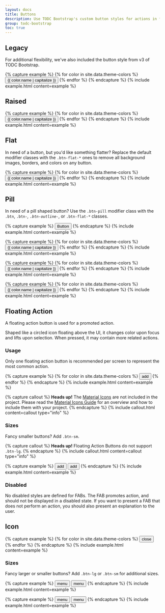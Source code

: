 ```yaml
---
layout: docs
title: Buttons
description: Use TODC Bootstrap's custom button styles for actions in forms, dialogs, and more with support for multiple sizes, states, and more.
group: todc-bootstrap
toc: true
---
```


## Legacy

For additional flexibility, we've also included the button style from v3 of
TODC Bootstrap.

{% capture example %}
{% for color in site.data.theme-colors %}
<button type="button" class="btn btn-legacy-{{ color.name }}">{{ color.name | capitalize }}</button>
{% endfor %}
{% endcapture %}
{% include example.html content=example %}

## Raised

{% capture example %}
{% for color in site.data.theme-colors %}
<button type="button" class="btn btn-raised-{{ color.name }}">{{ color.name | capitalize }}</button>
{% endfor %}
{% endcapture %}
{% include example.html content=example %}

## Flat

In need of a button, but you'd like something flatter? Replace the default modifier classes with the <code>.btn-flat-*</code> ones to remove all background images, borders, and colors on any button.

{% capture example %}
{% for color in site.data.theme-colors %}
<button type="button" class="btn btn-flat-{{ color.name }}">{{ color.name | capitalize }}</button>
{% endfor %}
{% endcapture %}
{% include example.html content=example %}

## Pill

In need of a pill shaped button? Use the <code>.btn-pill</code> modifier class
with the <code>.btn</code>, <code>.btn-*</code>, <code>.btn-outline-*</code>, or
<code>.btn-flat-*</code> classes.

{% capture example %}
<button type="button" class="btn btn-pill">Button</button>
{% endcapture %}
{% include example.html content=example %}

{% capture example %}
{% for color in site.data.theme-colors %}
<button type="button" class="btn btn-{{ color.name }} btn-pill">{{ color.name | capitalize }}</button>
{% endfor %}
{% endcapture %}
{% include example.html content=example %}

{% capture example %}
{% for color in site.data.theme-colors %}
<button type="button" class="btn btn-outline-{{ color.name }} btn-pill">{{ color.name | capitalize }}</button>
{% endfor %}
{% endcapture %}
{% include example.html content=example %}

{% capture example %}
{% for color in site.data.theme-colors %}
<button type="button" class="btn btn-flat-{{ color.name }} btn-pill">{{ color.name | capitalize }}</button>
{% endfor %}
{% endcapture %}
{% include example.html content=example %}

## Floating Action

A floating action button is used for a promoted action.

Shaped like a circled icon floating above the UI, it changes color upon focus and lifts upon selection. When pressed, it may contain more related actions.

### Usage

Only one floating action button is recommended per screen to represent the most common action.

{% capture example %}
{% for color in site.data.theme-colors %}
<button type="button" class="btn btn-fab-{{ color.name }}"><span class="material-icons">add</span></button>
{% endfor %}
{% endcapture %}
{% include example.html content=example %}

{% capture callout %}
**Heads up!** The [Material Icons](https://material.io/icons/) are not included in the project. Please read the [Material Icons Guide](https://google.github.io/material-design-icons/) for an overview and how to include them with your project.
{% endcapture %}
{% include callout.html content=callout type="info" %}

### Sizes

Fancy smaller buttons? Add `.btn-sm`.

{% capture callout %}
**Heads up!** Floating Action Buttons do not support `.btn-lg`.
{% endcapture %}
{% include callout.html content=callout type="info" %}

{% capture example %}
<button type="button" class="btn btn-fab-primary"><span class="material-icons">add</span></button>
<button type="button" class="btn btn-fab-primary btn-sm"><span class="material-icons">add</span></button>
{% endcapture %}
{% include example.html content=example %}

### Disabled

No disabled styles are defined for FABs. The FAB promotes action, and should not be displayed in a disabled state. If you want to present a FAB that does not perform an action, you should also present an explanation to the user.

## Icon

{% capture example %}
{% for color in site.data.theme-colors %}
<button type="button" class="btn btn-icon-{{ color.name }}"><span class="material-icons">close</span></button>
{% endfor %}
{% endcapture %}
{% include example.html content=example %}

### Sizes

Fancy larger or smaller buttons? Add `.btn-lg` or `.btn-sm` for additional sizes.

{% capture example %}
<button type="button" class="btn btn-icon-primary btn-lg"><span class="material-icons">menu</span></button>
<button type="button" class="btn btn-icon-secondary btn-lg"><span class="material-icons">menu</span></button>
{% endcapture %}
{% include example.html content=example %}

{% capture example %}
<button type="button" class="btn btn-icon-primary btn-sm"><span class="material-icons">menu</span></button>
<button type="button" class="btn btn-icon-secondary btn-sm"><span class="material-icons">menu</span></button>
{% endcapture %}
{% include example.html content=example %}

